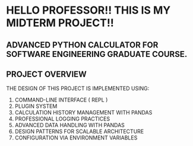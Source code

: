 # HELLO PROFESSOR!! THIS IS MY MIDTERM PROJECT!!

## ADVANCED PYTHON CALCULATOR FOR SOFTWARE ENGINEERING GRADUATE COURSE.

## PROJECT OVERVIEW

THE DESIGN OF THIS PROJECT IS IMPLEMENTED USING: 

1. COMMAND-LINE INTERFACE ( REPL )
2. PLUGIN SYSTEM
3. CALCULATION HISTORY MANAGEMENT WITH PANDAS
4. PROFESSIONAL LOGGING PRACTICES
5. ADVANCED DATA HANDLING WITH PANDAS
6. DESIGN PATTERNS FOR SCALABLE ARCHITECTURE
7. CONFIGURATION VIA ENVIRONMENT VARIABLES
 
